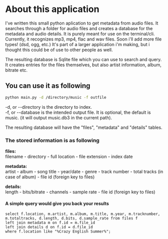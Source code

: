 # About this application

I've written this small python aplication to get metadata from audio files. It searches through a folder for audio files and creates a database for the metadata and audio details. It is purely meant for use on the terminal/cli. Currently, it recognizes mp3, mp4, flac and wav files. Soon i'll add more file types! (dsd, ogg, etc.) It's part of a larger application i'm making, but i thought this could be of use to other people as well.

The resulting database is Sqlite file which you can use to search and query. It creates entries for the files themselves, but also artist information, album, bitrate etc.

## You can use it as following

```bash
python main.py -d /directory/music -f outfile
```

-d, or --directory is the directory to index.  
-f, or --database is the intended output file. It is optional, the default is music. (it will output music.db3 in the current path).  

The resulting database will have the "files", "metadata" and "details" tables.

### The stored information is as following

**files:**  
filename - directory - full location - file extension - index date

**metadata:**  
artist - album - song title - year/date - genre - track number - total tracks (in case of album) - file id (foreign key to files)

**details:**  
length - bits/bitrate - channels - sample rate - file id (foreign key to files)

#### A simple query would give you back your results

```sqlite3
select f.location, m.artist, m.album, m.title, m.year, m.tracknumber, m.totaltracks, d.length, d.bits, d.sample_rate from files f 
left join metadata m on f.id = m.file_id 
left join details d on f.id = d.file_id
where f.location like "%Crazy English Summer%";
```
